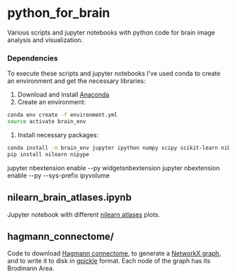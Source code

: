 # python_for_brain
Various scripts and jupyter notebooks with python code for brain image analysis and visualization.

### Dependencies

To execute these scripts and jupyter notebooks I've used conda to create an environment and get the necessary libraries:
1. Download and install [Anaconda](https://www.anaconda.com/download/)
1. Create an environment:
```bash
conda env create -f environment.yml
source activate brain_env
```
1. Install necessary packages:
```bash
conda install -n brain_env jupyter ipython numpy scipy scikit-learn nibabel matplotlib
pip install nilearn nipype
```
jupyter nbextension enable --py widgetsnbextension
jupyter nbextension enable --py --sys-prefix ipyvolume

## nilearn_brain_atlases.ipynb

Jupyter notebook with different [nilearn atlases](http://nilearn.github.io/modules/reference.html#module-nilearn.datasets) plots.  
## hagmann_connectome/

Code to download [Hagmann connectome](https://doi.org/10.1371/journal.pbio.0060159), to generate a [NetworkX graph](https://networkx.github.io/documentation/stable/index.html), and to write it to disk in [gpickle](https://docs.python.org/3/library/pickle.html) format. Each node of the graph has its Brodmann Area.